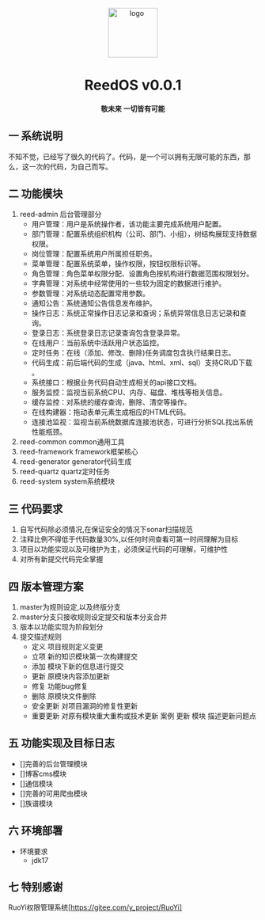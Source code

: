 <p style="text-align: center;">
	<img alt="logo" style="width:100px;height:100px;" src="reed-admin/src/main/resources/static/favicon.ico">
</p>
<h1 style="text-align: center;" >ReedOS v0.0.1</h1>
<h4 style="text-align: center;">敬未来 一切皆有可能</h4>

## 一 系统说明

不知不觉，已经写了很久的代码了。代码，是一个可以拥有无限可能的东西，那么，这一次的代码，为自己而写。

## 二 功能模块

1. reed-admin 后台管理部分
    - 用户管理：用户是系统操作者，该功能主要完成系统用户配置。
    - 部门管理：配置系统组织机构（公司、部门、小组），树结构展现支持数据权限。
    - 岗位管理：配置系统用户所属担任职务。
    - 菜单管理：配置系统菜单，操作权限，按钮权限标识等。
    - 角色管理：角色菜单权限分配、设置角色按机构进行数据范围权限划分。
    - 字典管理：对系统中经常使用的一些较为固定的数据进行维护。
    - 参数管理：对系统动态配置常用参数。
    - 通知公告：系统通知公告信息发布维护。
    - 操作日志：系统正常操作日志记录和查询；系统异常信息日志记录和查询。
    - 登录日志：系统登录日志记录查询包含登录异常。
    - 在线用户：当前系统中活跃用户状态监控。
    - 定时任务：在线（添加、修改、删除)任务调度包含执行结果日志。
    - 代码生成：前后端代码的生成（java、html、xml、sql）支持CRUD下载 。
    - 系统接口：根据业务代码自动生成相关的api接口文档。
    - 服务监控：监视当前系统CPU、内存、磁盘、堆栈等相关信息。
    - 缓存监控：对系统的缓存查询，删除、清空等操作。
    - 在线构建器：拖动表单元素生成相应的HTML代码。
    - 连接池监视：监视当前系统数据库连接池状态，可进行分析SQL找出系统性能瓶颈。
2. reed-common common通用工具
3. reed-framework framework框架核心
4. reed-generator generator代码生成
5. reed-quartz quartz定时任务
6. reed-system system系统模块

## 三 代码要求

1. 自写代码除必须情况,在保证安全的情况下sonar扫描规范
2. 注释比例不得低于代码数量30%,以任何时间查看可第一时间理解为目标
3. 项目以功能实现以及可维护为主，必须保证代码的可理解，可维护性
4. 对所有新提交代码完全掌握

## 四 版本管理方案

1. master为规则设定,以及终版分支
2. master分支只接收规则设定提交和版本分支合并
3. 版本以功能实现为阶段划分
4. 提交描述规则
    - 定义 项目规则定义变更
    - 立项 新的知识模块第一次构建提交
    - 添加 模块下新的信息进行提交
    - 更新 原模块内容添加更新
    - 修复 功能bug修复
    - 删除 原模块文件删除
    - 安全更新 对项目漏洞的修复性更新
    - 重要更新 对原有模块重大重构或技术更新
      案例 更新 模块 描述更新问题点

## 五 功能实现及目标日志

- []完善的后台管理模块
- []博客cms模块
- []通信模块
- []完善的可用爬虫模块
- []族谱模块

## 六 环境部署
- 环境要求
  - jdk17

## 七 特别感谢

RuoYi权限管理系统[https://gitee.com/y_project/RuoYi]
